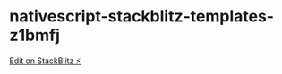 # nativescript-stackblitz-templates-z1bmfj

[Edit on StackBlitz ⚡️](https://stackblitz.com/edit/nativescript-stackblitz-templates-z1bmfj)